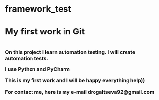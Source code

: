 # framework_test
<h1> My first work in Git <h1>
  <h3> On this project I learn automation testing. I will create automation tests. 
    <p>  I use Python and PyCharm <p>
    <p> This is my first work and I will be happy everything help)) <p>
    <p> For contact me, here is my e-mail drogaltseva92@gmail.com <p>
